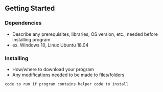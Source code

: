 
## Getting Started

### Dependencies

* Describe any prerequisites, libraries, OS version, etc., needed before installing program.
* ex. Windows 10, Linux Ubuntu 18.04

### Installing

* How/where to download your program
* Any modifications needed to be made to files/folders

```shell
code to run if program contains helper code to install

